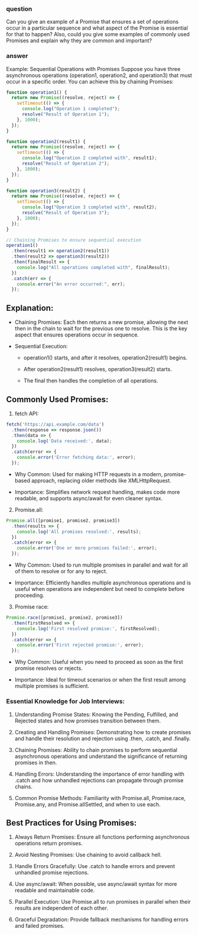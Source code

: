 ### question
Can you give an example of a Promise that ensures a set of operations occur in a particular sequence and what aspect of the Promise is essential for that to happen? Also, could you give some examples of commonly used Promises and explain why they are common and important?

### answer
Example: Sequential Operations with Promises
Suppose you have three asynchronous operations (operation1, operation2, and operation3) that must occur in a specific order. You can achieve this by chaining Promises:

```javascript
function operation1() {
  return new Promise((resolve, reject) => {
    setTimeout(() => {
      console.log("Operation 1 completed");
      resolve("Result of Operation 1");
    }, 1000);
  });
}

function operation2(result1) {
  return new Promise((resolve, reject) => {
    setTimeout(() => {
      console.log("Operation 2 completed with", result1);
      resolve("Result of Operation 2");
    }, 1000);
  });
}

function operation3(result2) {
  return new Promise((resolve, reject) => {
    setTimeout(() => {
      console.log("Operation 3 completed with", result2);
      resolve("Result of Operation 3");
    }, 1000);
  });
}

// Chaining Promises to ensure sequential execution
operation1()
  .then(result1 => operation2(result1))
  .then(result2 => operation3(result2))
  .then(finalResult => {
    console.log("All operations completed with", finalResult);
  })
  .catch(err => {
    console.error("An error occurred:", err);
  });
```

## Explanation:
- Chaining Promises: Each then returns a new promise, allowing the next then in the chain to wait for the previous one to resolve. This is the key aspect that ensures operations occur in sequence.

- Sequential Execution:

    - operation1() starts, and after it resolves, operation2(result1) begins.

    - After operation2(result1) resolves, operation3(result2) starts.

    - The final then handles the completion of all operations.

## Commonly Used Promises:
1. fetch API:
```javascript
fetch('https://api.example.com/data')
  .then(response => response.json())
  .then(data => {
    console.log('Data received:', data);
  })
  .catch(error => {
    console.error('Error fetching data:', error);
  });
```
- Why Common: Used for making HTTP requests in a modern, promise-based approach, replacing older methods like XMLHttpRequest.

- Importance: Simplifies network request handling, makes code more readable, and supports async/await for even cleaner syntax.

2. Promise.all:
```javascript
Promise.all([promise1, promise2, promise3])
  .then(results => {
    console.log('All promises resolved:', results);
  })
  .catch(error => {
    console.error('One or more promises failed:', error);
  });
```

- Why Common: Used to run multiple promises in parallel and wait for all of them to resolve or for any to reject.

- Importance: Efficiently handles multiple asynchronous operations and is useful when operations are independent but need to complete before proceeding.

3. Promise race:
```javascript
Promise.race([promise1, promise2, promise3])
  .then(firstResolved => {
    console.log('First resolved promise:', firstResolved);
  })
  .catch(error => {
    console.error('First rejected promise:', error);
  });
```
- Why Common: Useful when you need to proceed as soon as the first promise resolves or rejects.

- Importance: Ideal for timeout scenarios or when the first result among multiple promises is sufficient.

### Essential Knowledge for Job Interviews:
1. Understanding Promise States: Knowing the Pending, Fulfilled, and Rejected states and how promises transition between them.

2. Creating and Handling Promises: Demonstrating how to create promises and handle their resolution and rejection using .then, .catch, and .finally.

3. Chaining Promises: Ability to chain promises to perform sequential asynchronous operations and understand the significance of returning promises in then.

4. Handling Errors: Understanding the importance of error handling with .catch and how unhandled rejections can propagate through promise chains.

5. Common Promise Methods: Familiarity with Promise.all, Promise.race, Promise.any, and Promise.allSettled, and when to use each.

## Best Practices for Using Promises:
1. Always Return Promises: Ensure all functions performing asynchronous operations return promises.

2. Avoid Nesting Promises: Use chaining to avoid callback hell.

3. Handle Errors Gracefully: Use .catch to handle errors and prevent unhandled promise rejections.

4. Use async/await: When possible, use async/await syntax for more readable and maintainable code.

5. Parallel Execution: Use Promise.all to run promises in parallel when their results are independent of each other.

6. Graceful Degradation: Provide fallback mechanisms for handling errors and failed promises.
